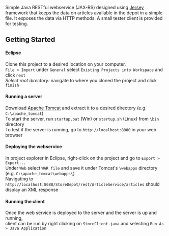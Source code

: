 Simple Java RESTful webservice (JAX-RS) designed using [Jersey](https://jersey.github.io/) framework 
that keeps the data on articles available in the depot in a simple file. It exposes the data via 
HTTP methods. A small tester client is provided for testing.

## Getting Started
#### Eclipse
Clone this project to a desired location on your computer. </br>
`File > Import` under `General` select `Existing Projects into Workspace` and click `next` </br>
_Select root directory:_ navigate to where you cloned the project and click `finish`
#### Running a server
Download [Apache Tomcat](http://tomcat.apache.org/) 
and extract it to a desired directory (e.g. `C:\apache_tomcat`) </br>
To start the server, run `startup.bat` (Win) or `startup.sh` (Linux) from `\bin` directory</br>
To test if the server is running, go to `http://localhost:8080` in your web browser
#### Deploying the webservice
In project explorer in Eclipse, right-click on the project and go to `Export > Export...` </br>
Under `Web` select `WAR file` and save it under Tomcat's `\webapps` directory (e.g. `C:\apache_tomcat\webapps\`) </br>
Navigating to `http://localhost:8080/StoreDepot/rest/ArticleService/articles` should display an XML response
#### Running the client
Once the web service is deployed to the server and the server is up and running,</br>
client can be run by right clicking on `StoreClient.java` and selecting `Run As > Java Application`